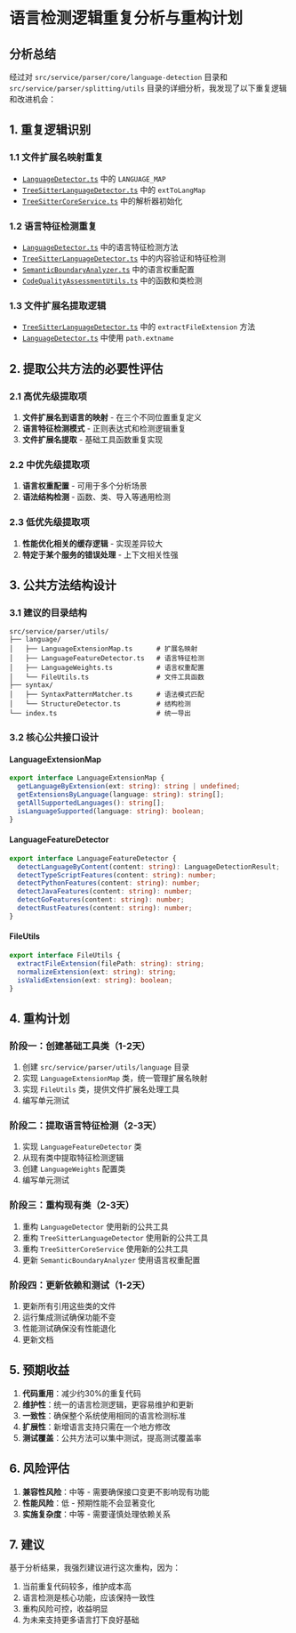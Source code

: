 # 语言检测逻辑重复分析与重构计划

## 分析总结

经过对 `src/service/parser/core/language-detection` 目录和 `src/service/parser/splitting/utils` 目录的详细分析，我发现了以下重复逻辑和改进机会：

## 1. 重复逻辑识别

### 1.1 文件扩展名映射重复
- [`LanguageDetector.ts`](src/service/parser/core/language-detection/LanguageDetector.ts:17-53) 中的 `LANGUAGE_MAP`
- [`TreeSitterLanguageDetector.ts`](src/service/parser/core/language-detection/TreeSitterLanguageDetector.ts:75-98) 中的 `extToLangMap`
- [`TreeSitterCoreService.ts`](src/service/parser/core/parse/TreeSitterCoreService.ts:64-139) 中的解析器初始化

### 1.2 语言特征检测重复
- [`LanguageDetector.ts`](src/service/parser/core/language-detection/LanguageDetector.ts:161-322) 中的语言特征检测方法
- [`TreeSitterLanguageDetector.ts`](src/service/parser/core/language-detection/TreeSitterLanguageDetector.ts:103-269) 中的内容验证和特征检测
- [`SemanticBoundaryAnalyzer.ts`](src/service/parser/splitting/utils/SemanticBoundaryAnalyzer.ts:32-61) 中的语言权重配置
- [`CodeQualityAssessmentUtils.ts`](src/service/parser/splitting/utils/CodeQualityAssessmentUtils.ts:54-95) 中的函数和类检测

### 1.3 文件扩展名提取逻辑
- [`TreeSitterLanguageDetector.ts`](src/service/parser/core/language-detection/TreeSitterLanguageDetector.ts:53-69) 中的 `extractFileExtension` 方法
- [`LanguageDetector.ts`](src/service/parser/core/language-detection/LanguageDetector.ts:60) 中使用 `path.extname`

## 2. 提取公共方法的必要性评估

### 2.1 高优先级提取项
1. **文件扩展名到语言的映射** - 在三个不同位置重复定义
2. **语言特征检测模式** - 正则表达式和检测逻辑重复
3. **文件扩展名提取** - 基础工具函数重复实现

### 2.2 中优先级提取项
1. **语言权重配置** - 可用于多个分析场景
2. **语法结构检测** - 函数、类、导入等通用检测

### 2.3 低优先级提取项
1. **性能优化相关的缓存逻辑** - 实现差异较大
2. **特定于某个服务的错误处理** - 上下文相关性强

## 3. 公共方法结构设计

### 3.1 建议的目录结构
```
src/service/parser/utils/
├── language/
│   ├── LanguageExtensionMap.ts      # 扩展名映射
│   ├── LanguageFeatureDetector.ts   # 语言特征检测
│   ├── LanguageWeights.ts           # 语言权重配置
│   └── FileUtils.ts                 # 文件工具函数
├── syntax/
│   ├── SyntaxPatternMatcher.ts      # 语法模式匹配
│   └── StructureDetector.ts         # 结构检测
└── index.ts                         # 统一导出
```

### 3.2 核心公共接口设计

#### LanguageExtensionMap
```typescript
export interface LanguageExtensionMap {
  getLanguageByExtension(ext: string): string | undefined;
  getExtensionsByLanguage(language: string): string[];
  getAllSupportedLanguages(): string[];
  isLanguageSupported(language: string): boolean;
}
```

#### LanguageFeatureDetector
```typescript
export interface LanguageFeatureDetector {
  detectLanguageByContent(content: string): LanguageDetectionResult;
  detectTypeScriptFeatures(content: string): number;
  detectPythonFeatures(content: string): number;
  detectJavaFeatures(content: string): number;
  detectGoFeatures(content: string): number;
  detectRustFeatures(content: string): number;
}
```

#### FileUtils
```typescript
export interface FileUtils {
  extractFileExtension(filePath: string): string;
  normalizeExtension(ext: string): string;
  isValidExtension(ext: string): boolean;
}
```

## 4. 重构计划

### 阶段一：创建基础工具类（1-2天）
1. 创建 `src/service/parser/utils/language` 目录
2. 实现 `LanguageExtensionMap` 类，统一管理扩展名映射
3. 实现 `FileUtils` 类，提供文件扩展名处理工具
4. 编写单元测试

### 阶段二：提取语言特征检测（2-3天）
1. 实现 `LanguageFeatureDetector` 类
2. 从现有类中提取特征检测逻辑
3. 创建 `LanguageWeights` 配置类
4. 编写单元测试

### 阶段三：重构现有类（2-3天）
1. 重构 `LanguageDetector` 使用新的公共工具
2. 重构 `TreeSitterLanguageDetector` 使用新的公共工具
3. 重构 `TreeSitterCoreService` 使用新的公共工具
4. 更新 `SemanticBoundaryAnalyzer` 使用语言权重配置

### 阶段四：更新依赖和测试（1-2天）
1. 更新所有引用这些类的文件
2. 运行集成测试确保功能不变
3. 性能测试确保没有性能退化
4. 更新文档

## 5. 预期收益

1. **代码重用**：减少约30%的重复代码
2. **维护性**：统一的语言检测逻辑，更容易维护和更新
3. **一致性**：确保整个系统使用相同的语言检测标准
4. **扩展性**：新增语言支持只需在一个地方修改
5. **测试覆盖**：公共方法可以集中测试，提高测试覆盖率

## 6. 风险评估

1. **兼容性风险**：中等 - 需要确保接口变更不影响现有功能
2. **性能风险**：低 - 预期性能不会显著变化
3. **实施复杂度**：中等 - 需要谨慎处理依赖关系

## 7. 建议

基于分析结果，我强烈建议进行这次重构，因为：
1. 当前重复代码较多，维护成本高
2. 语言检测是核心功能，应该保持一致性
3. 重构风险可控，收益明显
4. 为未来支持更多语言打下良好基础